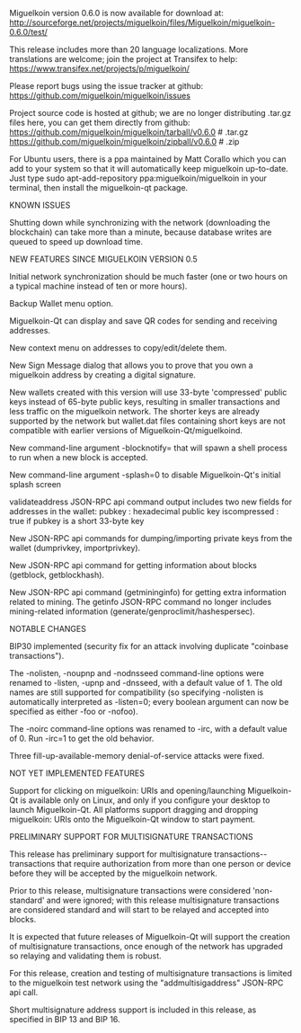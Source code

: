Miguelkoin version 0.6.0 is now available for download at:
http://sourceforge.net/projects/miguelkoin/files/Miguelkoin/miguelkoin-0.6.0/test/

This release includes more than 20 language localizations.
More translations are welcome; join the
project at Transifex to help:
https://www.transifex.net/projects/p/miguelkoin/

Please report bugs using the issue tracker at github:
https://github.com/miguelkoin/miguelkoin/issues

Project source code is hosted at github; we are no longer
distributing .tar.gz files here, you can get them
directly from github:
https://github.com/miguelkoin/miguelkoin/tarball/v0.6.0  # .tar.gz
https://github.com/miguelkoin/miguelkoin/zipball/v0.6.0  # .zip

For Ubuntu users, there is a ppa maintained by Matt Corallo which
you can add to your system so that it will automatically keep
miguelkoin up-to-date.  Just type
sudo apt-add-repository ppa:miguelkoin/miguelkoin
in your terminal, then install the miguelkoin-qt package.


KNOWN ISSUES

Shutting down while synchronizing with the network
(downloading the blockchain) can take more than a minute,
because database writes are queued to speed up download
time.


NEW FEATURES SINCE MIGUELKOIN VERSION 0.5

Initial network synchronization should be much faster
(one or two hours on a typical machine instead of ten or more
hours).

Backup Wallet menu option.

Miguelkoin-Qt can display and save QR codes for sending
and receiving addresses.

New context menu on addresses to copy/edit/delete them.

New Sign Message dialog that allows you to prove that you
own a miguelkoin address by creating a digital
signature.

New wallets created with this version will
use 33-byte 'compressed' public keys instead of
65-byte public keys, resulting in smaller
transactions and less traffic on the miguelkoin
network. The shorter keys are already supported
by the network but wallet.dat files containing
short keys are not compatible with earlier
versions of Miguelkoin-Qt/miguelkoind.

New command-line argument -blocknotify=<command>
that will spawn a shell process to run <command> 
when a new block is accepted.

New command-line argument -splash=0 to disable
Miguelkoin-Qt's initial splash screen

validateaddress JSON-RPC api command output includes
two new fields for addresses in the wallet:
pubkey : hexadecimal public key
iscompressed : true if pubkey is a short 33-byte key

New JSON-RPC api commands for dumping/importing
private keys from the wallet (dumprivkey, importprivkey).

New JSON-RPC api command for getting information about
blocks (getblock, getblockhash).

New JSON-RPC api command (getmininginfo) for getting
extra information related to mining. The getinfo
JSON-RPC command no longer includes mining-related
information (generate/genproclimit/hashespersec).



NOTABLE CHANGES

BIP30 implemented (security fix for an attack involving
duplicate "coinbase transactions").

The -nolisten, -noupnp and -nodnsseed command-line
options were renamed to -listen, -upnp and -dnsseed,
with a default value of 1. The old names are still
supported for compatibility (so specifying -nolisten
is automatically interpreted as -listen=0; every
boolean argument can now be specified as either
-foo or -nofoo).

The -noirc command-line options was renamed to
-irc, with a default value of 0. Run -irc=1 to
get the old behavior.

Three fill-up-available-memory denial-of-service
attacks were fixed.


NOT YET IMPLEMENTED FEATURES

Support for clicking on miguelkoin: URIs and
opening/launching Miguelkoin-Qt is available only on Linux,
and only if you configure your desktop to launch
Miguelkoin-Qt. All platforms support dragging and dropping
miguelkoin: URIs onto the Miguelkoin-Qt window to start
payment.


PRELIMINARY SUPPORT FOR MULTISIGNATURE TRANSACTIONS

This release has preliminary support for multisignature
transactions-- transactions that require authorization
from more than one person or device before they
will be accepted by the miguelkoin network.

Prior to this release, multisignature transactions
were considered 'non-standard' and were ignored;
with this release multisignature transactions are
considered standard and will start to be relayed
and accepted into blocks.

It is expected that future releases of Miguelkoin-Qt
will support the creation of multisignature transactions,
once enough of the network has upgraded so relaying
and validating them is robust.

For this release, creation and testing of multisignature
transactions is limited to the miguelkoin test network using
the "addmultisigaddress" JSON-RPC api call.

Short multisignature address support is included in this
release, as specified in BIP 13 and BIP 16.
